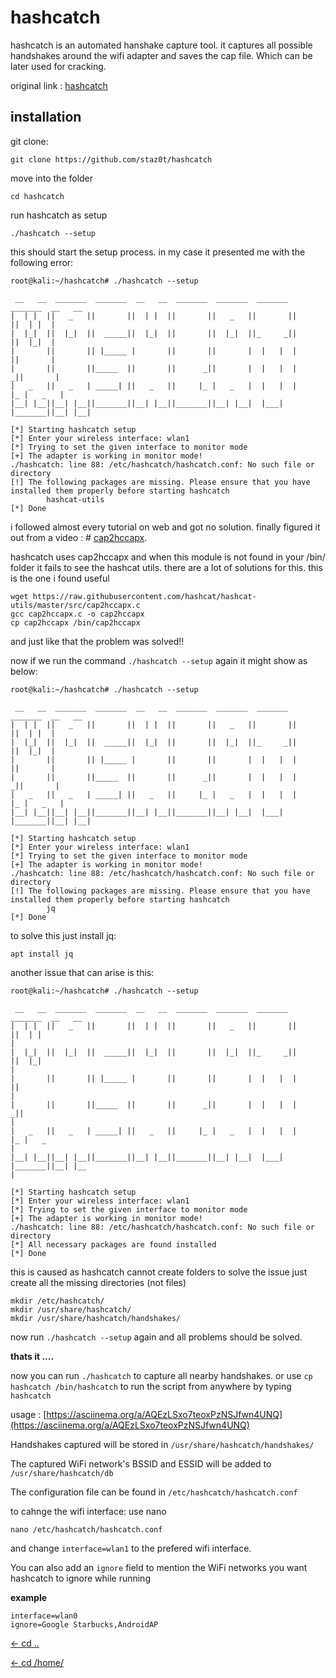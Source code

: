 # hashcatch

hashcatch is an automated hanshake capture tool. it captures all possible handshakes around the wifi adapter and saves the cap file. Which can be later used for cracking.

original link : [hashcatch](https://github.com/staz0t/hashcatch)

## installation

git clone:
```
git clone https://github.com/staz0t/hashcatch
```
move into the folder
```
cd hashcatch
```
run hashcatch as setup
```
./hashcatch --setup
```
this should start the setup process. in my case it presented me with the following error:
```
root@kali:~/hashcatch# ./hashcatch --setup

 __   __  _______  _______  __   __  _______  _______  _______  _______  __   __
|  | |  ||   _   ||       ||  | |  ||       ||   _   ||       ||       ||  | |  |
|  |_|  ||  |_|  ||  _____||  |_|  ||       ||  |_|  ||_     _||       ||  |_|  |
|       ||       || |_____ |       ||       ||       |  |   |  |       ||       |
|       ||       ||_____  ||       ||      _||       |  |   |  |      _||       |
|   _   ||   _   | _____| ||   _   ||     |_ |   _   |  |   |  |     |_ |   _   |
|__| |__||__| |__||_______||__| |__||_______||__| |__|  |___|  |_______||__| |__|

[*] Starting hashcatch setup
[*] Enter your wireless interface: wlan1
[*] Trying to set the given interface to monitor mode
[+] The adapter is working in monitor mode!
./hashcatch: line 88: /etc/hashcatch/hashcatch.conf: No such file or directory
[!] The following packages are missing. Please ensure that you have installed them properly before starting hashcatch
        hashcat-utils
[*] Done

```
i followed almost every tutorial on web and got no solution. finally figured it out from a video : # [cap2hccapx](https://www.youtube.com/watch?v=tOCbcygOvX0).

hashcatch uses cap2hccapx and when this module is not found in your /bin/ folder it fails to see the hashcat utils. there are a lot of solutions for this. this is the one i found useful
```
wget https://raw.githubusercontent.com/hashcat/hashcat-utils/master/src/cap2hccapx.c
gcc cap2hccapx.c -o cap2hccapx
cp cap2hccapx /bin/cap2hccapx
```
and just like that the problem was solved!!

now if we run the command `./hashcatch --setup` again it might show as below:
```
root@kali:~/hashcatch# ./hashcatch --setup

 __   __  _______  _______  __   __  _______  _______  _______  _______  __   __
|  | |  ||   _   ||       ||  | |  ||       ||   _   ||       ||       ||  | |  |
|  |_|  ||  |_|  ||  _____||  |_|  ||       ||  |_|  ||_     _||       ||  |_|  |
|       ||       || |_____ |       ||       ||       |  |   |  |       ||       |
|       ||       ||_____  ||       ||      _||       |  |   |  |      _||       |
|   _   ||   _   | _____| ||   _   ||     |_ |   _   |  |   |  |     |_ |   _   |
|__| |__||__| |__||_______||__| |__||_______||__| |__|  |___|  |_______||__| |__|

[*] Starting hashcatch setup
[*] Enter your wireless interface: wlan1
[*] Trying to set the given interface to monitor mode
[+] The adapter is working in monitor mode!
./hashcatch: line 88: /etc/hashcatch/hashcatch.conf: No such file or directory
[!] The following packages are missing. Please ensure that you have installed them properly before starting hashcatch
        jq
[*] Done
```
to solve this just install jq: 
```
apt install jq
```

another issue that can arise is this:

```
root@kali:~/hashcatch# ./hashcatch --setup

 __   __  _______  _______  __   __  _______  _______  _______  _______  __   __                                                                                        
|  | |  ||   _   ||       ||  | |  ||       ||   _   ||       ||       ||  | |                                                                                          |
|  |_|  ||  |_|  ||  _____||  |_|  ||       ||  |_|  ||_     _||       ||  |_|                                                                                          |
|       ||       || |_____ |       ||       ||       |  |   |  |       ||                                                                                               |
|       ||       ||_____  ||       ||      _||       |  |   |  |      _||                                                                                               |
|   _   ||   _   | _____| ||   _   ||     |_ |   _   |  |   |  |     |_ |   _                                                                                           |
|__| |__||__| |__||_______||__| |__||_______||__| |__|  |___|  |_______||__| |__                                                                                        |

[*] Starting hashcatch setup
[*] Enter your wireless interface: wlan1
[*] Trying to set the given interface to monitor mode
[+] The adapter is working in monitor mode!
./hashcatch: line 88: /etc/hashcatch/hashcatch.conf: No such file or directory
[*] All necessary packages are found installed
[*] Done
```
this is caused as hashcatch cannot create folders to solve the issue just create all the missing directories (not files)
```
mkdir /etc/hashcatch/
mkdir /usr/share/hashcatch/
mkdir /usr/share/hashcatch/handshakes/
```

now run `./hashcatch --setup` again and all problems should be solved.


**thats it ....**


now you can run `./hashcatch` to capture all nearby handshakes. or use `cp hashcatch /bin/hashcatch` to run the script from anywhere by typing `hashcatch`

usage : [https://asciinema.org/a/AQEzLSxo7teoxPzNSJfwn4UNQ](https://asciinema.org/a/AQEzLSxo7teoxPzNSJfwn4UNQ)

Handshakes captured will be stored in `/usr/share/hashcatch/handshakes/`


The captured WiFi network's BSSID and ESSID will be added to `/usr/share/hashcatch/db`

The configuration file can be found in `/etc/hashcatch/hashcatch.conf`

to cahnge the wifi interface:
use nano 
```
nano /etc/hashcatch/hashcatch.conf
```
and change `interface=wlan1` to the prefered wifi interface.

You can also add an `ignore` field to mention the WiFi networks you want hashcatch to ignore while running

**example**
```
interface=wlan0
ignore=Google Starbucks,AndroidAP
```


[<- cd ..](https://kalipiconf.tk/list)

[<- cd /home/](https://kalipiconf.tk/)

